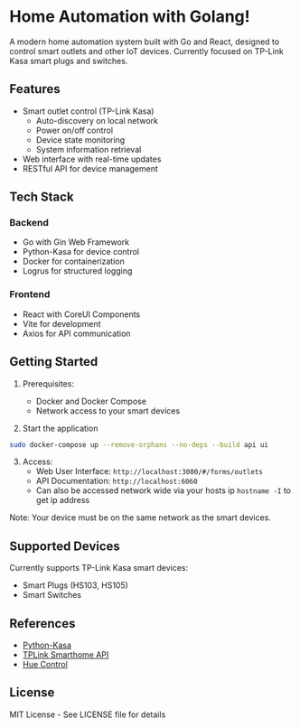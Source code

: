 # Home Automation with Golang!

A modern home automation system built with Go and React, designed to control smart outlets and other IoT devices. Currently focused on TP-Link Kasa smart plugs and switches.

## Features

- Smart outlet control (TP-Link Kasa)
  - Auto-discovery on local network
  - Power on/off control
  - Device state monitoring
  - System information retrieval
- Web interface with real-time updates
- RESTful API for device management

## Tech Stack

### Backend
- Go with Gin Web Framework
- Python-Kasa for device control
- Docker for containerization
- Logrus for structured logging

### Frontend
- React with CoreUI Components
- Vite for development
- Axios for API communication

## Getting Started

1. Prerequisites:
   - Docker and Docker Compose
   - Network access to your smart devices

2. Start the application
```bash
sudo docker-compose up --remove-orphans --no-deps --build api ui
```

3. Access:
   - Web User Interface: `http://localhost:3000/#/forms/outlets`
   - API Documentation: `http://localhost:6060`
   - Can also be accessed network wide via your hosts ip `hostname -I` to get ip address

Note: Your device must be on the same network as the smart devices.

## Supported Devices

Currently supports TP-Link Kasa smart devices:
- Smart Plugs (HS103, HS105)
- Smart Switches

## References
- [Python-Kasa](https://github.com/python-kasa/python-kasa)
- [TPLink Smarthome API](https://github.com/plasticrake/tplink-smarthome-api)
- [Hue Control](https://github.com/tigoe/hue-control)

## License

MIT License - See LICENSE file for details